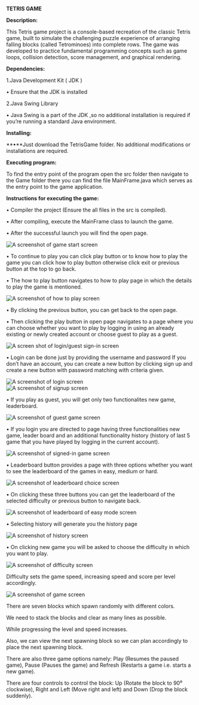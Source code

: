 **TETRIS GAME**

**Description:**

This Tetris game project is a console-based recreation of the classic Tetris game, built to simulate the challenging puzzle experience of arranging falling blocks (called Tetrominoes) into complete rows. The game was developed to practice fundamental programming concepts such as game loops, collision detection, score management, and graphical rendering.

**Dependencies:**

1.Java Development Kit ( JDK )

• Ensure that the JDK is installed

2.Java Swing Library

• Java Swing is a part of the JDK ,so no additional installation is required if you’re running a standard Java environment.

**Installing:**

**•**Just download the TetrisGame folder. No additional modifications or installations are required.

**Executing program:**

To find the entry point of the program open the src folder then navigate to the Game folder there you can find the file MainFrame.java which serves as the entry point to the game application.

**Instructions for executing the game:**

• Compiler the project (Ensure the all files in the src is compiled).

• After compiling, execute the MainFrame class to launch the game.

• After the successful launch you will find the open page.

![A screenshot of game start screen](screenshots%5Copenpage.png)

• To continue to play you can click play button or to know how to play the game you can click how to play button otherwise click exit or previous button at the top to go back.

• The how to play button navigates to how to play page in which the details to play the game is mentioned.

![A screenshot of how to play screen](screenshots%5Chow_to_play.jpg)

• By clicking the previous button, you can get back to the open page.

• Then clicking the play button in open page navigates to a page where you can choose whether you want to play by logging in using an already existing or newly created account or choose guest to play as a guest.

![A screen shot of login/guest sign-in screen](screenshots%5Cloginoption.png)

• Login can be done just by providing the username and password If you don’t have an account, you can create a new button by clicking sign up and create a new button with password matching with criteria given.

![A screenshot of login screen](screenshots%5Clogin_panel.png)  
![A screenshot of signup screen](screenshots%5Csignup_panel.png)

• If you play as guest, you will get only two functionalites new game, leaderboard.

![A screenshot of guest game screen](screenshots%5Cguestplay.png)

• If you login you are directed to page having three functionalities new game, leader board and an additional functionality history (history of last 5 game that you have played by logging in the current account).

![A screenshot of signed-in game screen](screenshots%5Csigninplay.png)

• Leaderboard button provides a page with three options whether you want to see the leaderboard of the games in easy, medium or hard.

![A screenshot of leaderboard choice screen](screenshots%5Cleaderboard_choice.png)

• On clicking these three buttons you can get the leaderboard of the selected difficulty or previous button to navigate back.

![A screenshot of leaderboard of easy mode screen](screenshots%5Cleaderboard.png)

• Selecting history will generate you the history page

![A screenshot of history screen](screenshots%5Chistory.png)

• On clicking new game you will be asked to choose the difficulty in which you want to play.

![A screenshot of difficulty screen](screenshots%5Cdifficulty_choice.png)

Difficulty sets the game speed, increasing speed and score per level accordingly.

![A screenshot of game screen](screenshots%5Cgamepanel.png)

There are seven blocks which spawn randomly with different colors.

We need to stack the blocks and clear as many lines as possible.

While progressing the level and speed increases.

Also, we can view the next spawning block so we can plan accordingly to place the next spawning block.

There are also three game options namely: Play (Resumes the paused game), Pause (Pauses the game) and Refresh (Restarts a game i.e. starts a new game).

There are four controls to control the block: Up (Rotate the block to 90⁰ clockwise), Right and Left (Move right and left) and Down (Drop the block suddenly).